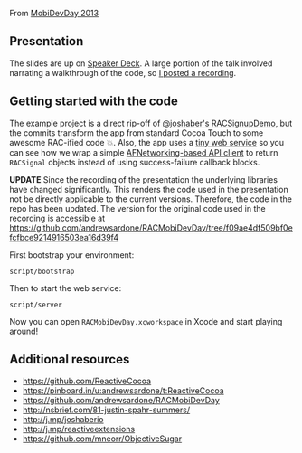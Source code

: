 From [MobiDevDay 2013](http://mobidevdaydetroit.com/)

## Presentation

The slides are up on [Speaker Deck](https://speakerdeck.com/andrewsardone/reactivecocoa-at-mobidevday-2013). A large portion of the talk involved narrating a walkthrough of the code, so [I posted a recording](https://vimeo.com/65637501).

## Getting started with the code

The example project is a direct rip-off of [@joshaber's](https://github.com/joshaber) [RACSignupDemo](https://github.com/joshaber/RACSignupDemo), but the commits transform the app from standard Cocoa Touch to some awesome RAC-ified code :boom:. Also, the app uses a [tiny web service](https://github.com/andrewsardone/RACMobiDevDay/blob/master/server.rb) so you can see how we wrap a simple [AFNetworking-based API client](https://github.com/andrewsardone/RACMobiDevDay/blob/master/RACMobiDevDay/APIClient.m) to return `RACSignal` objects instead of using success-failure callback blocks.

**UPDATE** Since the recording of the presentation the underlying libraries have changed significantly. This renders the code used in the presentation not be directly applicable to the current versions. Therefore, the code in the repo has been updated. The version for the original code used in the recording is accessible at https://github.com/andrewsardone/RACMobiDevDay/tree/f09ae4df509bf0efcfbce9214916503ea16d39f4

First bootstrap your environment:

```
script/bootstrap
```

Then to start the web service:

```
script/server
```

Now you can open `RACMobiDevDay.xcworkspace` in Xcode and start playing around!

## Additional resources

- https://github.com/ReactiveCocoa
- https://pinboard.in/u:andrewsardone/t:ReactiveCocoa
- https://github.com/andrewsardone/RACMobiDevDay
- http://nsbrief.com/81-justin-spahr-summers/
- http://j.mp/joshaberio
- http://j.mp/reactiveextensions
- https://github.com/mneorr/ObjectiveSugar
